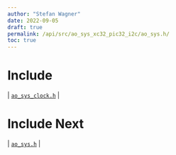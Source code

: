 ```yaml
---
author: "Stefan Wagner"
date: 2022-09-05
draft: true
permalink: /api/src/ao_sys_xc32_pic32_i2c/ao_sys.h/
toc: true
---
```


# Include

| [`ao_sys_clock.h`](ao_sys_clock.h.md) |

# Include Next

| [`ao_sys.h`](../ao_sys_xc32_pic32/ao_sys.h.md) |
